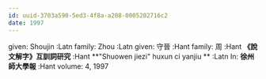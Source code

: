 ```yaml
---
id: uuid-3703a590-5ed3-4f8a-a208-0005202716c2
date: 1997
---
```


given: Shoujin :Latn
family: Zhou :Latn
given: 守晉 :Hant
family: 周 :Hant
**《說文解字》互訓詞研究** :Hant
**"Shuowen jiezi" huxun ci yanjiu ** :Latn
In: 
**徐州師大學報** :Hant
volume: 4, 1997